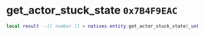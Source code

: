 # get_actor_stuck_state `0x7B4F9EAC`

```lua
local result --[[ number ]] = natives.entity.get_actor_stuck_state(_unk0 --[[ number ]])
```